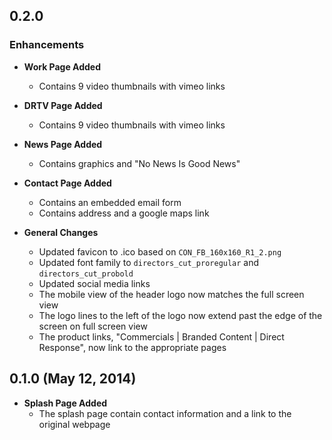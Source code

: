 ## 0.2.0

### Enhancements
- **Work Page Added**
  - Contains 9 video thumbnails with vimeo links

- **DRTV Page Added**
  - Contains 9 video thumbnails with vimeo links

- **News Page Added**
  - Contains graphics and "No News Is Good News"

- **Contact Page Added**
  - Contains an embedded email form
  - Contains address and a google maps link

- **General Changes**
  - Updated favicon to .ico based on `CON_FB_160x160_R1_2.png`
  - Updated font family to `directors_cut_proregular` and `directors_cut_probold`
  - Updated social media links
  - The mobile view of the header logo now matches the full screen view
  - The logo lines to the left of the logo now extend past the edge of the screen on full screen view
  - The product links, "Commercials | Branded Content | Direct Response", now link to the appropriate pages

## 0.1.0 (May 12, 2014)

- **Splash Page Added**
  - The splash page contain contact information and a link to the original webpage
